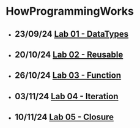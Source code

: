 # HowProgrammingWorks 

- ## 23/09/24 [Lab 01 - DataTypes](./DataTypes/Exercises/)
- ## 20/10/24 [Lab 02 - Reusable](./Reusable/Exercises/)
- ## 26/10/24 [Lab 03 - Function](./Function/Exercises/)
- ## 03/11/24 [Lab 04 - Iteration](./Iteration/Exercises/)
- ## 10/11/24 [Lab 05 - Closure](./Closure/Exercises/)